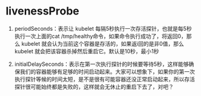 # livenessProbe  

1. periodSeconds：表示让 kubelet 每隔5秒执行一次存活探针，也就是每5秒执行一次上面的cat /tmp/healthy命令，如果命令执行成功了，将返回0，那么 kubelet 就会认为当前这个容器是存活的，如果返i回的是非0值，那么 kubelet 就会把该容器杀掉然后重启它。默认是10秒，最小1秒

2. initialDelaySeconds：表示在第一次执行探针的时候要等待5秒，这样能够确保我们的容器能够有足够的时间启动起来。大家可以想象下，如果你的第一次执行探针等候的时间太短，是不是很有可能容器还没正常启动起来，所以存活探针很可能始终都是失败的，这样就会无休止的重启下去了，对吧？
